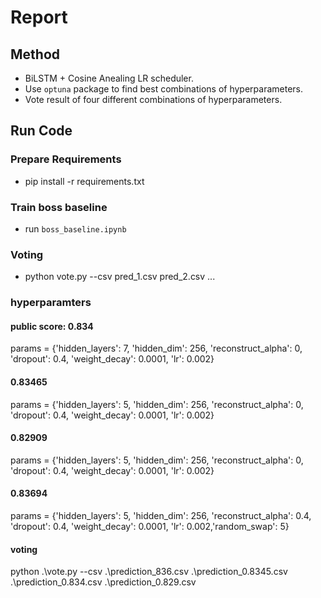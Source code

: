 # Report

## Method

* BiLSTM + Cosine Anealing LR scheduler.
* Use `optuna` package to find best combinations of hyperparameters.
* Vote result of four different combinations of hyperparameters.

## Run Code

### Prepare Requirements

* pip install -r requirements.txt

### Train boss baseline

* run `boss_baseline.ipynb`

### Voting

* python vote.py --csv pred_1.csv pred_2.csv ...


### hyperparamters

#### public score: 0.834
params =  {'hidden_layers': 7, 'hidden_dim': 256, 'reconstruct_alpha': 0, 'dropout': 0.4, 'weight_decay': 0.0001, 'lr': 0.002}

#### 0.83465
params =  {'hidden_layers': 5, 'hidden_dim': 256, 'reconstruct_alpha': 0, 'dropout': 0.4, 'weight_decay': 0.0001, 'lr': 0.002}

#### 0.82909
params =  {'hidden_layers': 5, 'hidden_dim': 256, 'reconstruct_alpha': 0, 'dropout': 0.4, 'weight_decay': 0.0001, 'lr': 0.002}

#### 0.83694
params =  {'hidden_layers': 5, 'hidden_dim': 256, 'reconstruct_alpha': 0.4, 'dropout': 0.4, 'weight_decay': 0.0001, 'lr': 0.002,'random_swap': 5}

#### voting

python .\vote.py --csv .\prediction_836.csv .\prediction_0.8345.csv .\prediction_0.834.csv .\prediction_0.829.csv 
